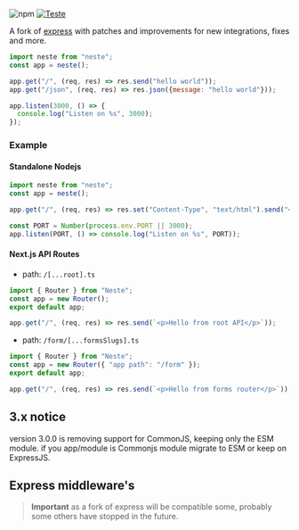 ![npm](https://img.shields.io/npm/dw/neste) [![Teste](https://sirherobrine23.org/utils/neste/actions/workflows/test.yml/badge.svg)](https://sirherobrine23.org/utils/neste/actions/workflows/test.yml)

A fork of [express](https://github.com/expressjs/express) with patches and improvements for new integrations, fixes and more.

```js
import neste from "neste";
const app = neste();

app.get("/", (req, res) => res.send("hello world"));
app.get("/json", (req, res) => res.json({message: "hello world"}));

app.listen(3000, () => {
  console.log("Listen on %s", 3000);
});
```

### Example

#### Standalone Nodejs

```js
import neste from "neste";
const app = neste();

app.get("/", (req, res) => res.set("Content-Type", "text/html").send("<p>Hello world</p>"));

const PORT = Number(process.env.PORT || 3000);
app.listen(PORT, () => console.log("Listen on %s", PORT));
```

#### Next.js API Routes

- path: `/[...root].ts`

```js
import { Router } from "Neste";
const app = new Router();
export default app;

app.get("/", (req, res) => res.send(`<p>Hello from root API</p>`));
```

- path: `/form/[...formsSlugs].ts`

```js
import { Router } from "Neste";
const app = new Router({ "app path": "/form" });
export default app;

app.get("/", (req, res) => res.send(`<p>Hello from forms router</p>`));
```

## 3.x notice

version 3.0.0 is removing support for CommonJS, keeping only the ESM module. if you app/module is Commonjs module migrate to ESM or keep on ExpressJS.

## Express middleware's

> **Important**
> as a fork of express will be compatible some, probably some others have stopped in the future.
